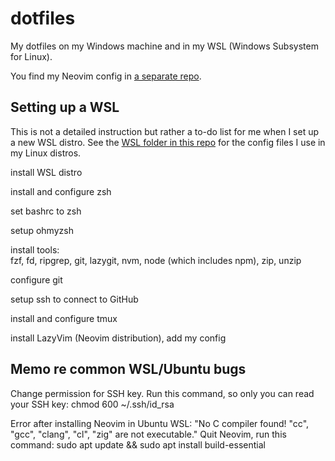 # dotfiles

My dotfiles on my Windows machine and in my WSL (Windows Subsystem for Linux).

You find my Neovim config in [a separate repo](https://github.com/chrisgleitze/neovim-config).

## Setting up a WSL

This is not a detailed instruction but rather a to-do list for me when I set up a new WSL distro. See the [WSL folder in this repo](/WSL) for the config files I use in my Linux distros.

install WSL distro

install and configure zsh

set bashrc to zsh

setup ohmyzsh

install tools:\
fzf, fd, ripgrep, git, lazygit, nvm, node (which includes npm), zip, unzip

configure git

setup ssh to connect to GitHub

install and configure tmux

install LazyVim (Neovim distribution), add my config

## Memo re common WSL/Ubuntu bugs

Change permission for SSH key.
Run this command, so only you can read your SSH key:
chmod 600 ~/.ssh/id_rsa

Error after installing Neovim in Ubuntu WSL:
"No C compiler found! "cc", "gcc", "clang", "cl", "zig" are not executable."
Quit Neovim, run this command:
sudo apt update && sudo apt install build-essential
